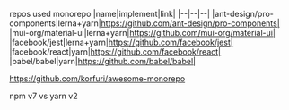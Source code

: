 repos used monorepo
|name|implement|link|
|--|--|--|
|ant-design/pro-components|lerna+yarn|https://github.com/ant-design/pro-components|
|mui-org/material-ui|lerna+yarn|https://github.com/mui-org/material-ui|
|facebook/jest|lerna+yarn|https://github.com/facebook/jest|
|facebook/react|yarn|https://github.com/facebook/react|
|babel/babel|yarn|https://github.com/babel/babel|

https://github.com/korfuri/awesome-monorepo

npm v7 vs yarn v2